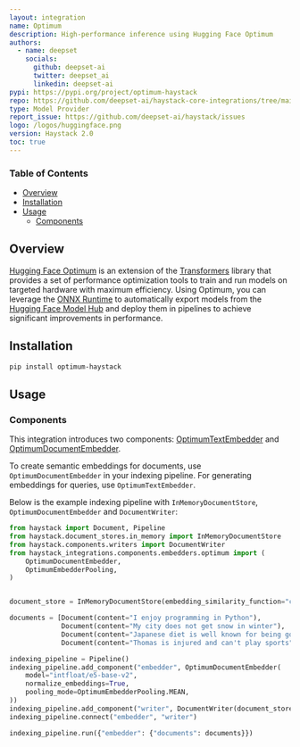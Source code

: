 ```yaml
---
layout: integration
name: Optimum
description: High-performance inference using Hugging Face Optimum
authors:
  - name: deepset
    socials:
      github: deepset-ai
      twitter: deepset_ai
      linkedin: deepset-ai
pypi: https://pypi.org/project/optimum-haystack
repo: https://github.com/deepset-ai/haystack-core-integrations/tree/main/integrations/optimum
type: Model Provider
report_issue: https://github.com/deepset-ai/haystack/issues
logo: /logos/huggingface.png
version: Haystack 2.0
toc: true
---
```


### **Table of Contents**

- [Overview](#overview)
- [Installation](#installation)
- [Usage](#usage)
  - [Components](#components)

## Overview

[Hugging Face Optimum](https://huggingface.co/docs/optimum/index) is an extension of the
[Transformers](https://huggingface.co/docs/transformers/index) library that provides a set
of performance optimization tools to train and run models on targeted hardware with maximum
efficiency. Using Optimum, you can leverage the [ONNX Runtime](https://onnxruntime.ai/)
to automatically export models from the [Hugging Face Model Hub](https://huggingface.co/docs/hub/en/models-the-hub) and deploy them in pipelines to achieve significant improvements in performance.

## Installation

```bash
pip install optimum-haystack
```

## Usage

### Components

This integration introduces two components: [OptimumTextEmbedder](https://github.com/deepset-ai/haystack-core-integrations/blob/main/integrations/optimum/src/haystack_integrations/components/embedders/optimum/optimum_text_embedder.py) and [OptimumDocumentEmbedder](https://github.com/deepset-ai/haystack-core-integrations/blob/main/integrations/optimum/src/haystack_integrations/components/embedders/optimum/optimum_document_embedder.py).

To create semantic embeddings for documents, use `OptimumDocumentEmbedder` in your indexing pipeline. For generating embeddings for queries, use `OptimumTextEmbedder`.

Below is the example indexing pipeline with `InMemoryDocumentStore`, `OptimumDocumentEmbedder` and `DocumentWriter`:

```python
from haystack import Document, Pipeline
from haystack.document_stores.in_memory import InMemoryDocumentStore
from haystack.components.writers import DocumentWriter
from haystack_integrations.components.embedders.optimum import (
    OptimumDocumentEmbedder,
    OptimumEmbedderPooling,
)


document_store = InMemoryDocumentStore(embedding_similarity_function="cosine")

documents = [Document(content="I enjoy programming in Python"),
             Document(content="My city does not get snow in winter"),
             Document(content="Japanese diet is well known for being good for your health"),
             Document(content="Thomas is injured and can't play sports")]

indexing_pipeline = Pipeline()
indexing_pipeline.add_component("embedder", OptimumDocumentEmbedder(
    model="intfloat/e5-base-v2",
    normalize_embeddings=True,
    pooling_mode=OptimumEmbedderPooling.MEAN,
))
indexing_pipeline.add_component("writer", DocumentWriter(document_store=document_store))
indexing_pipeline.connect("embedder", "writer")

indexing_pipeline.run({"embedder": {"documents": documents}})
```
